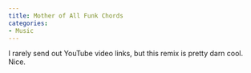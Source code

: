 ```yaml
---
title: Mother of All Funk Chords
categories:
- Music
---
```


I rarely send out YouTube video links, but this remix is pretty darn cool. Nice.
